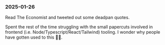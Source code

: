 ### 2025-01-26
Read The Economist and tweeted out some deadpan quotes.

Spent the rest of the time struggling with the small papercuts involved in frontend (i.e. Node/Typescript/React/Tailwind) tooling. I wonder why people have gotten used to this 🤷🏽.

